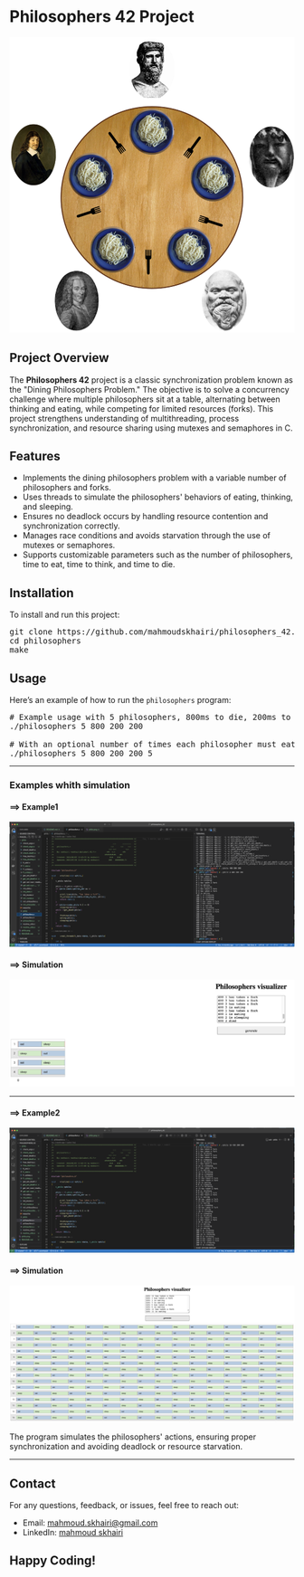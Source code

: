 # Philosophers 42 Project

<p align="center">
  <img src="philo.png" alt="Libft Logo" style="max-width: 100%; height: auto;">
</p>

## Project Overview

<p>
The <strong>Philosophers 42</strong> project is a classic synchronization problem known as the "Dining Philosophers Problem." The objective is to solve a concurrency challenge where multiple philosophers sit at a table, alternating between thinking and eating, while competing for limited resources (forks). This project strengthens understanding of multithreading, process synchronization, and resource sharing using mutexes and semaphores in C.
</p>

## Features

<ul>
  <li>Implements the dining philosophers problem with a variable number of philosophers and forks.</li>
  <li>Uses threads to simulate the philosophers' behaviors of eating, thinking, and sleeping.</li>
  <li>Ensures no deadlock occurs by handling resource contention and synchronization correctly.</li>
  <li>Manages race conditions and avoids starvation through the use of mutexes or semaphores.</li>
  <li>Supports customizable parameters such as the number of philosophers, time to eat, time to think, and time to die.</li>
</ul>

## Installation

<p>To install and run this project:</p>

<pre>
git clone https://github.com/mahmoudskhairi/philosophers_42.git
cd philosophers
make
</pre>

## Usage

<p>Here’s an example of how to run the <code>philosophers</code> program:</p>

<pre>
# Example usage with 5 philosophers, 800ms to die, 200ms to eat, 200ms to sleep
./philosophers 5 800 200 200

# With an optional number of times each philosopher must eat (e.g., 5)
./philosophers 5 800 200 200 5
</pre>

<hr>

### Examples whith simulation

#### ==> Example1

<p align="center">
  <img src="example1.png" alt="Libft Logo" style="max-width: 100%; height: auto;">
</p>

#### ==> Simulation

<p align="center">
  <img src="simulation1.png" alt="Libft Logo" style="max-width: 100%; height: auto;">
</p>

<hr>

#### ==> Example2

<p align="center">
  <img src="example2.png" alt="Libft Logo" style="max-width: 100%; height: auto;">
</p>

#### ==> Simulation

<p align="center">
  <img src="simulation2.png" alt="Libft Logo" style="max-width: 100%; height: auto;">
</p>

<p>The program simulates the philosophers' actions, ensuring proper synchronization and avoiding deadlock or resource starvation.</p>

<hr>

## Contact

<p>For any questions, feedback, or issues, feel free to reach out:</p>
<ul>
  <li>Email: <a href="mailto:mahmoud.skhairi@gmail.com">mahmoud.skhairi@gmail.com</a></li>
  <li>LinkedIn: <a href="https://www.linkedin.com/in/mahmoud-skhairi" target="_blank">mahmoud skhairi</a></li>
</ul>

<h2>Happy Coding!</h2>